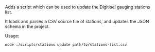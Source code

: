 Adds a script which can be used to update the Digitise! gauging stations list.

It loads and parses a CSV source file of stations, and updates the JSON schema in the project.

Usage:

```
node ./scripts/stations update path/to/stations-list.csv 
```

